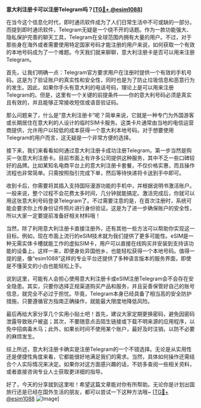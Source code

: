 **意大利注册卡可以注册Telegram吗？[[TG💪+ @esim1088](https://t.me/s/esim1088)]**

在当今这个信息化时代，即时通讯软件成为了人们日常生活中不可或缺的一部分。而提到即时通讯软件，Telegram无疑是一个绕不开的话题。作为一款功能强大、隐私保护完善的聊天工具，Telegram在全球范围内拥有大量的用户。不过，对于那些身在海外或者需要使用特定国家号码才能注册的用户来说，如何获取一个有效的本地号码成为了一个难题。今天我们就来聊聊，意大利注册卡是否可以用来注册Telegram。

首先，让我们明确一点：Telegram官方要求用户在注册时提供一个有效的手机号码。这是为了验证账户的真实性和安全性，同时也是为了防止垃圾信息和恶意行为的发生。因此，如果你手头有意大利的电话号码，理论上是可以用来注册Telegram的。但是，这里有一个关键的前提条件——你的意大利号码必须是真实且有效的，并且能够正常接收短信或语音验证码。

那么问题来了，什么是“意大利注册卡”呢？简单来说，它就是一种专门为外国游客或长期居住在意大利的人设计的临时SIM卡服务。这类卡片通常由当地的电信运营商提供，允许用户以较低的成本获得一个意大利本地号码。对于想要使用Telegram的用户而言，这无疑是一个非常方便的选择。

接下来，我们来看看如何通过意大利注册卡成功注册Telegram。第一步当然是购买一张意大利注册卡。目前市面上有许多公司提供这种服务，其中不乏一些口碑较好的品牌。比如某知名电商平台上的意大利注册卡套餐，不仅价格实惠，而且操作流程也非常简单。只需按照指引完成下单，然后等待快递将卡送到手中即可。

收到卡后，你需要将其插入支持国际漫游功能的手机中，并根据说明书激活账户。一般来说，整个过程不会花费太多时间，几分钟就能搞定。激活完成后，你就可以用这张意大利号码登录Telegram了。不过需要注意的是，在首次注册时，系统可能会要求你上传身份证件照片进行身份验证。这是为了进一步确保账户的安全性，所以大家一定要提前准备好相关材料哦！

当然，除了利用意大利注册卡直接注册外，还有其他一些方法可以帮助你实现这一目标。例如，现在市面上流行的eSIM技术就为我们提供了更多可能性。eSIM是一种无需实体卡槽就能工作的虚拟SIM卡，用户可以直接在线购买并安装到支持该功能的设备上。这样一来，即便身处异国他乡，也能轻松获得一个本地号码。值得一提的是，像“esim1088”这样的专业平台还提供了多种语言版本的服务界面，即使是不懂英文的小白也能轻松上手。

说到这里，可能有人会担心使用意大利注册卡或eSIM注册Telegram会不会存在安全隐患。其实，只要你选择正规渠道购买产品和服务，并且妥善保管好自己的账号信息，就完全不必过于担忧。毕竟，Telegram本身已经具备了相当高的安全防护措施，只要遵循官方指南正确操作，就能最大限度地降低风险。

最后再给大家分享几个实用小贴士吧！首先，建议大家定期更换密码，避免因密码泄露导致账户被盗；其次，不要随意点击陌生链接或下载不明来源的应用程序，以免中招病毒木马；此外，如果长时间不使用某个账户，最好及时注销，以防不必要的麻烦发生。

综上所述，意大利注册卡确实是注册Telegram的一个不错选择。无论是从实用性还是便捷性角度来看，它都能很好地满足我们的需求。当然，具体如何操作还需结合个人实际情况来决定。如果你对这方面感兴趣的话，不妨多查阅一些相关资料，或者直接咨询专业人士获取更详细的指导。

好了，今天的分享就到这里啦！希望这篇文章能对你有所帮助。无论你是计划出国旅行还是已经在国外生活的朋友，都可以尝试一下这种方法哦~ [[TG💪+ @esim1088](https://t.me/s/esim1088) ![Image](https://i.postimg.cc/4NQfJmqS/Snipaste-2025-05-13-00-14-12.png)]